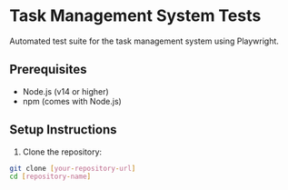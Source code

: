 # Task Management System Tests

Automated test suite for the task management system using Playwright.

## Prerequisites

- Node.js (v14 or higher)
- npm (comes with Node.js)

## Setup Instructions

1. Clone the repository:
```bash
git clone [your-repository-url]
cd [repository-name]